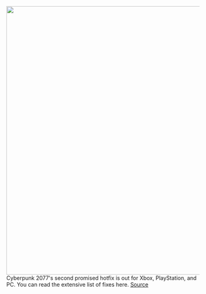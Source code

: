<img src='https://cdn.vox-cdn.com/thumbor/pWABQq7ftuBUFMVAgGFHhIRHvxM=/0x0:1920x1080/1200x800/filters:focal(807x387:1113x693)/cdn.vox-cdn.com/uploads/chorus_image/image/68551569/screen_gotta_know_where_to_look_en.0.jpg' width='700px' /><br/>
Cyberpunk 2077's second promised hotfix is out for Xbox, PlayStation, and PC. You can read the extensive list of fixes here.
<a href='https://www.theverge.com/2020/12/18/22189893/cyberpunk-2077-update-patch-hotfix-bugs'> Source <a/>